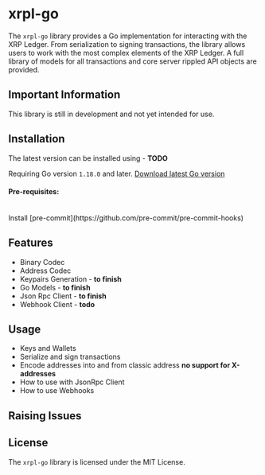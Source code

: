 # xrpl-go

The `xrpl-go` library provides a Go implementation for interacting with the XRP Ledger. From serialization to signing transactions, the library allows users to work with the most
complex elements of the XRP Ledger. A full library of models for all transactions and core server rippled API objects are provided.

## Important Information
This library is still in development and not yet intended for use.

## Installation
The latest version can be installed using - **TODO**

Requiring Go version `1.18.0` and later.
[Download latest Go version](https://go.dev/dl/)

#### Pre-requisites:
</br>
Install [pre-commit](https://github.com/pre-commit/pre-commit-hooks)
</br>

## Features
* Binary Codec
* Address Codec
* Keypairs Generation - **to finish**
* Go Models - **to finish**
* Json Rpc Client - **to finish**
* Webhook Client - **todo**

## Usage
* Keys and Wallets
* Serialize and sign transactions
* Encode addresses into and from classic address **no support for X-addresses**
* How to use with JsonRpc Client
* How to use Webhooks

## Raising Issues

## License
The `xrpl-go` library is licensed under the MIT License.
